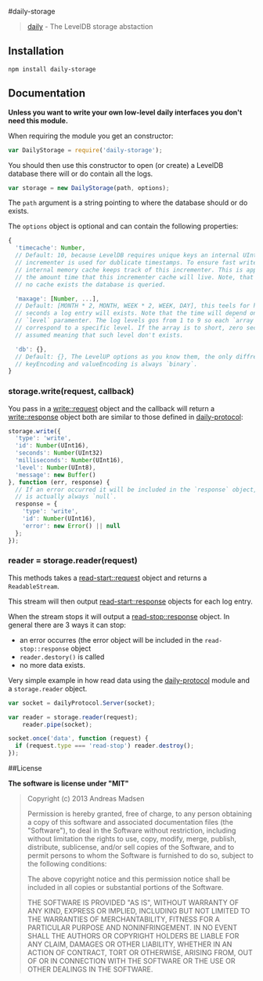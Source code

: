 #daily-storage

> [daily](https://github.com/AndreasMadsen/daily) - The LevelDB storage abstaction

## Installation

```sheel
npm install daily-storage
```

## Documentation

**Unless you want to write your own low-level daily interfaces you don't need this module.**

When requiring the module you get an constructor:

```javascript
var DailyStorage = require('daily-storage');
```

You should then use this constructor to open (or create) a LevelDB database
there will or do contain all the logs.

```javascript
var storage = new DailyStorage(path, options);
```

The `path` argument is a string pointing to where the database should or do
exists.

The `options` object is optional and can contain the following properties:

```javascript
{
  'timecache': Number,
  // Default: 10, because LevelDB requires unique keys an internal UInt16BE
  // incrementer is used for dublicate timestamps. To ensure fast write an
  // internal memory cache keeps track of this incrementer. This is approximatly
  // the amount time that this incrementer cache will live. Note, that when
  // no cache exists the database is queried.

  'maxage': [Number, ...],
  // Default: [MONTH * 2, MONTH, WEEK * 2, WEEK, DAY], this teels for how many
  // seconds a log entry will exists. Note that the time will depend on the log
  // `level` paramenter. The log levels gos from 1 to 9 so each `array index + 1`
  // correspond to a specific level. If the array is to short, zero seconds is
  // assumed meaning that such level don't exists.

  'db': {},
  // Default: {}, The LevelUP options as you know them, the only diffrence is that
  // keyEncoding and valueEncoding is always `binary`.
}
```

### storage.write(request, callback)

You pass in a [write::request](https://github.com/AndreasMadsen/daily-protocol#write----request)
object and the callback will return a [write::response](https://github.com/AndreasMadsen/daily-protocol#write----response)
object both are similar to those defined in [daily-protocol](https://github.com/AndreasMadsen/daily-protocol):

```javascript
storage.write({
  'type': 'write',
  'id': Number(UInt16),
  'seconds': Number(UInt32)
  'milliseconds': Number(UInt16),
  'level': Number(UInt8),
  'message': new Buffer()
}, function (err, response) {
  // If an error occurred it will be included in the `response` object, so `err`
  // is actually always `null`.
  response = {
    'type': 'write',
    'id': Number(UInt16),
    'error': new Error() || null
  };
});
```

### reader = storage.reader(request)

This methods takes a [read-start::request](https://github.com/AndreasMadsen/daily-protocol#read-start----request)
object and returns a `ReadableStream`.

This stream will then output [read-start::response](https://github.com/AndreasMadsen/daily-protocol#read-start----response)
objects for each log entry.

When the stream stops it will output
a [read-stop::response](https://github.com/AndreasMadsen/daily-protocol#read-stop----response)
object. In general there are 3 ways it can stop:

* an error occurres (the error object will be included in the `read-stop::response` object
* `reader.destory()` is called
* no more data exists.

Very simple example in how read data using the [daily-protocol](https://github.com/AndreasMadsen/daily-protocol)
module and a `storage.reader` object.

```javascript
var socket = dailyProtocol.Server(socket);

var reader = storage.reader(request);
    reader.pipe(socket);

socket.once('data', function (request) {
  if (request.type === 'read-stop') reader.destroy();
});
```

##License

**The software is license under "MIT"**

> Copyright (c) 2013 Andreas Madsen
>
> Permission is hereby granted, free of charge, to any person obtaining a copy
> of this software and associated documentation files (the "Software"), to deal
> in the Software without restriction, including without limitation the rights
> to use, copy, modify, merge, publish, distribute, sublicense, and/or sell
> copies of the Software, and to permit persons to whom the Software is
> furnished to do so, subject to the following conditions:
>
> The above copyright notice and this permission notice shall be included in
> all copies or substantial portions of the Software.
>
> THE SOFTWARE IS PROVIDED "AS IS", WITHOUT WARRANTY OF ANY KIND, EXPRESS OR
> IMPLIED, INCLUDING BUT NOT LIMITED TO THE WARRANTIES OF MERCHANTABILITY,
> FITNESS FOR A PARTICULAR PURPOSE AND NONINFRINGEMENT. IN NO EVENT SHALL THE
> AUTHORS OR COPYRIGHT HOLDERS BE LIABLE FOR ANY CLAIM, DAMAGES OR OTHER
> LIABILITY, WHETHER IN AN ACTION OF CONTRACT, TORT OR OTHERWISE, ARISING FROM,
> OUT OF OR IN CONNECTION WITH THE SOFTWARE OR THE USE OR OTHER DEALINGS IN
> THE SOFTWARE.
